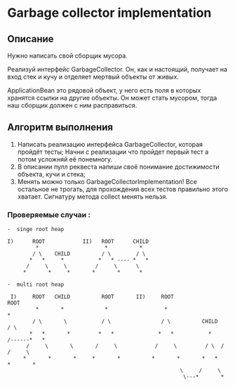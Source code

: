 # Garbage collector implementation

## Описание

Нужно написать свой сборщик мусора.

Реализуй интерфейс GarbageCollector. Он, как и настоящий, получает на вход стек и кучу и отделяет мертвый объекты от живых.

ApplicationBean это рядовой объект, у него есть поля в которых хранятся ссылки на другие объекты. Он может стать мусором, тогда наш сборщик должен с ним расправиться.

## Алгоритм выполнения

1. Написать реализацию интерфейса GarbageCollector, которая пройдёт тесты; Начни с реализации что пройдет первый тест а потом усложняй её понемногу.
2. В описании пулл реквеста напиши своё понимание достижимости объекта, кучи и стека;
3. Менять можно только GarbageCollectorImplementation! Все остальное не трогать, для прохождения всех тестов правильно этого хватает. Сигнатуру метода collect менять нельзя.

### Проверяемые случаи :
```
-  singe root heap

I)      ROOT            II)   ROOT      CHILD  
         *                     *          *
        / \    CHILD          / \        / \
       *   *     *           *   * ---- *   *
      /     \     \         /     \      \
     *       *     *       *       *      *

-  multi root heap

 I)     ROOT   CHILD          ROOT       II)     ROOT                        ROOT
         *       *             *                  *                           *
        / \       \           / \                / \          CHILD          / \
       *   *       *         *   *              *   *           *    /------*   *
      /     \       \       /     \            /     \         / \  /      /     \
     *       *       *     *       *          *       *       *   *       *       *  
                                                       \     /     \
                                                        \---*       *
```
